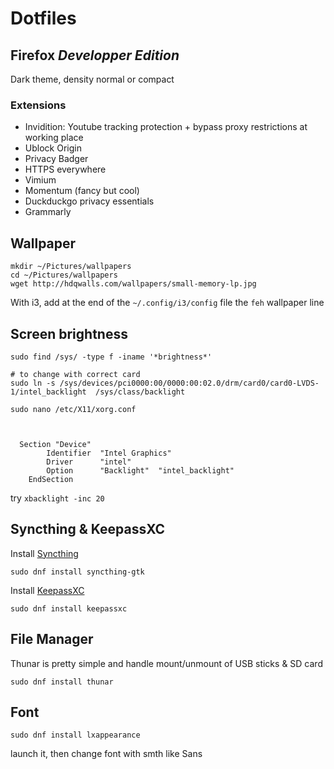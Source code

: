 # Dotfiles

## Firefox _Developper Edition_

Dark theme, density normal or compact

### Extensions

- Invidition: Youtube tracking protection + bypass proxy restrictions at working place
- Ublock Origin
- Privacy Badger
- HTTPS everywhere
- Vimium
- Momentum (fancy but cool)
- Duckduckgo privacy essentials
- Grammarly

## Wallpaper

```
mkdir ~/Pictures/wallpapers
cd ~/Pictures/wallpapers
wget http://hdqwalls.com/wallpapers/small-memory-lp.jpg
```

With i3, add at the end of the `~/.config/i3/config` file the `feh` wallpaper line

## Screen brightness

```
sudo find /sys/ -type f -iname '*brightness*'

# to change with correct card
sudo ln -s /sys/devices/pci0000:00/0000:00:02.0/drm/card0/card0-LVDS-1/intel_backlight  /sys/class/backlight
```

```
sudo nano /etc/X11/xorg.conf



  Section "Device"
        Identifier  "Intel Graphics" 
        Driver      "intel"
        Option      "Backlight"  "intel_backlight"
    EndSection

```

try `xbacklight -inc 20`

## Syncthing & KeepassXC

Install [Syncthing](https://syncthing.net/)
```
sudo dnf install syncthing-gtk
```

Install [KeepassXC](https://keepassxc.org/)
```
sudo dnf install keepassxc
```

## File Manager

Thunar is pretty simple and handle mount/unmount of USB sticks & SD card

```
sudo dnf install thunar
```

## Font

```
sudo dnf install lxappearance
```
launch it, then change font with smth like Sans
